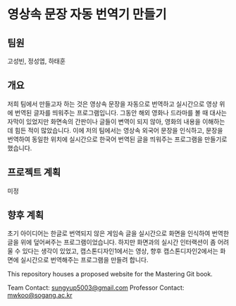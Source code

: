 # 영상속 문장 자동 번역기 만들기

## 팀원
고성빈, 정성엽, 하태훈

## 개요
저희 팀에서 만들고자 하는 것은 영상속 문장을 자동으로 번역하고 실시간으로 영상 위에 번역된 글자를 띄워주는 프로그램입니다.
그동안 해외 영화나 드라마를 볼 때 대사는 자막이 있었지만 화면속의 간판이나 글들이 변역이 되지 않아, 영화의 내용을 이해하는데 힘든 적이 많았습니다.
이에 저의 팀에서는 영상속 외국어 문장을 인식하고, 문장을 번역하여 동일한 위치에 실시간으로 한국어 번역된 글을 띄워주는 프로그램을 만들기로 했습니다.

## 프로젝트 계획
미정

## 향후 계획
초기 아이디어는 한글로 번역되지 않은 게임속 글을 실시간으로 화면을 인식하여 번역한 글을 위에 덮어써주는 프로그램이었습니다. 하지만 화면과의 실시간 인터랙션이 좀 어려울 수 있다는 생각이 있었고, 캡스톤디자인1에서는 영상, 향후 캡스톤디자인2에서는 화면에 실시간으로 번역해주는 프로그램을 만들려 합니다.









This repository houses a proposed website for the Mastering Git book.

Team Contact: sungyup5003@gmail.com
Professor Contact: mwkoo@sogang.ac.kr

